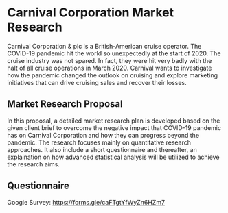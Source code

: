 # Carnival Corporation Market Research

Carnival Corporation & plc is a British-American cruise operator. The COVID-19 pandemic hit the world so unexpectedly at the start of 2020. The cruise industry was not spared. In fact, they were hit very badly with the halt of all cruise operations in March 2020. Carnival wants to investigate how the pandemic changed the outlook on cruising and explore marketing initiatives that can drive cruising sales and recover their losses. 



## Market Research Proposal

In this proposal, a detailed market research plan is developed based on the given client brief to overcome the negative impact that COVID-19 pandemic has on Carnival Corporation and how they can progress beyond the pandemic. The research focuses mainly on quantitative research approaches. It also include a short questionnaire and thereafter, an explaination on how advanced statistical analysis will be utilized to achieve the research aims. 

## Questionnaire
Google Survey: https://forms.gle/caFTgtYfWyZn6HZm7
